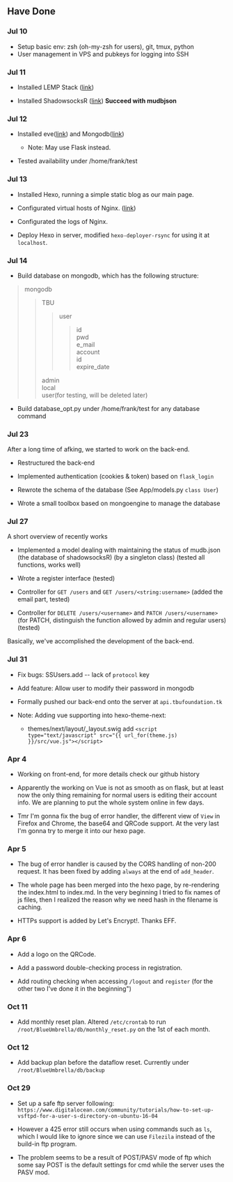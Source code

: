 ## Have Done 

### Jul 10

* Setup basic env: zsh (oh-my-zsh for users), git, tmux, python
* User management in VPS and pubkeys for logging into SSH

### Jul 11

* Installed LEMP Stack ([link](https://www.digitalocean.com/community/tutorials/how-to-install-linux-nginx-mysql-php-lemp-stack-in-ubuntu-16-04))

* Installed ShadowsocksR ([link](https://github.com/breakwa11/shadowsocks-rss/wiki/Server-Setup(manyuser-with-mysql)))  **Succeed with mudbjson**

### Jul 12

* Installed eve([link](http://python-eve.org/quickstart.html#database-interlude)) and Mongodb([link](https://docs.mongodb.com/manual/tutorial/install-mongodb-on-ubuntu/)) 
    * Note: May use Flask instead.

* Tested availability under /home/frank/test

### Jul 13

* Installed Hexo, running a simple static blog as our main page.

* Configurated virtual hosts of Nginx. ([link](https://www.digitalocean.com/community/tutorials/how-to-set-up-nginx-server-blocks-virtual-hosts-on-ubuntu-16-04))
* Configurated the logs of Nginx.

* Deploy Hexo in server, modified `hexo-deployer-rsync` for using it at `localhost`.

### Jul 14

* Build database on mongodb, which has the following structure:

> mongodb  
>> TBU  
>>> user  
>>>> id  
>>>> pwd  
>>>> e_mail  
>>> account  
>>>> id  
>>>> expire_date  
>>>
>> admin  
>> local  
>> user(for testing, will be deleted later)

* Build database_opt.py under /home/frank/test for any database command

### Jul 23

After a long time of afking, we started to work on the back-end.

* Restructured the back-end

* Implemented authentication (cookies & token) based on `flask_login`

* Rewrote the schema of the database (See App/models.py `class User`)

* Wrote a small toolbox based on mongoengine to manage the database

### Jul 27

A short overview of recently works

* Implemented a model dealing with maintaining the status of mudb.json (the database of shadowsocksR) (by a singleton class) (tested all functions, works well)

* Wrote a register interface (tested)

* Controller for `GET /users` and `GET /users/<string:username>` (added the email part, tested)

* Controller for `DELETE /users/<username>` and `PATCH /users/<username>` (for PATCH, distinguish the function allowed by admin and regular users) (tested)

Basically, we've accomplished the development of the back-end.

### Jul 31

* Fix bugs: SSUsers.add -- lack of `protocol` key

* Add feature: Allow user to modify their password in mongodb

* Formally pushed our back-end onto the server at `api.tbufoundation.tk`

* Note: Adding vue supporting into hexo-theme-next:
    * themes/next/layout/_layout.swig add
    `<script type="text/javascript" src="{{ url_for(theme.js) }}/src/vue.js"></script>`

### Apr 4

* Working on front-end, for more details check our github history

* Apparently the working on Vue is not as smooth as on flask, but at least now the only thing remaining for normal users is editing their account info. We are planning to put the whole system online in few days.

* Tmr I'm gonna fix the bug of error handler, the different view of `View` in Firefox and Chrome, the base64 and QRCode support. At the very last I'm gonna try to merge it into our hexo page.

### Apr 5

* The bug of error handler is caused by the CORS handling of non-200 request. It has been fixed by adding `always` at the end of `add_header`.

* The whole page has been merged into the hexo page, by re-rendering the index.html to index.md. In the very beginning I tried to fix names of js files, then I realized the reason why we need hash in the filename is caching.

* HTTPs support is added by Let's Encrypt!. Thanks EFF.

### Apr 6

* Add a logo on the QRCode.

* Add a password double-checking process in registration.

* Add routing checking when accessing `/logout` and `register` (for the other two I've done it in the beginning")

### Oct 11

* Add monthly reset plan. Altered `/etc/crontab` to run `/root/BlueUmbrella/db/monthly_reset.py` on the 1st of each month.

### Oct 12

* Add backup plan before the dataflow reset. Currently under `/root/BlueUmbrella/db/backup`

### Oct 29 

* Set up a safe ftp server following: `https://www.digitalocean.com/community/tutorials/how-to-set-up-vsftpd-for-a-user-s-directory-on-ubuntu-16-04` 

* However a 425 error still occurs when using commands such as `ls`, which I would like to ignore since we can use `Filezila` instead of the build-in ftp program.

* The problem seems to be a result of POST/PASV mode of ftp which some say POST is the default settings for cmd while the server uses the PASV mod.
